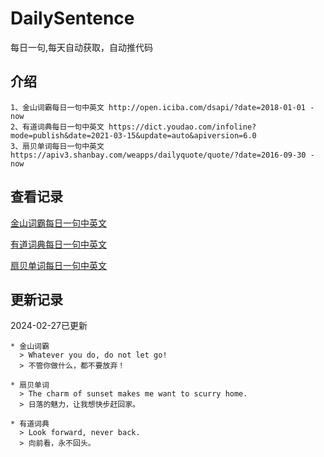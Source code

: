 # DailySentence

每日一句,每天自动获取，自动推代码

## 介绍

```
1、金山词霸每日一句中英文 http://open.iciba.com/dsapi/?date=2018-01-01 - now
2、有道词典每日一句中英文 https://dict.youdao.com/infoline?mode=publish&date=2021-03-15&update=auto&apiversion=6.0
3、扇贝单词每日一句中英文 https://apiv3.shanbay.com/weapps/dailyquote/quote/?date=2016-09-30 - now
```

## 查看记录

[金山词霸每日一句中英文](./data/iciba/)

[有道词典每日一句中英文](./data/youdao/)

[扇贝单词每日一句中英文](./data/shanbay/)

## 更新记录
2024-02-27已更新 
```
* 金山词霸
  > Whatever you do, do not let go!
  > 不管你做什么，都不要放弃！

* 扇贝单词
  > The charm of sunset makes me want to scurry home.
  > 日落的魅力，让我想快步赶回家。

* 有道词典
  > Look forward, never back.
  > 向前看，永不回头。

```
